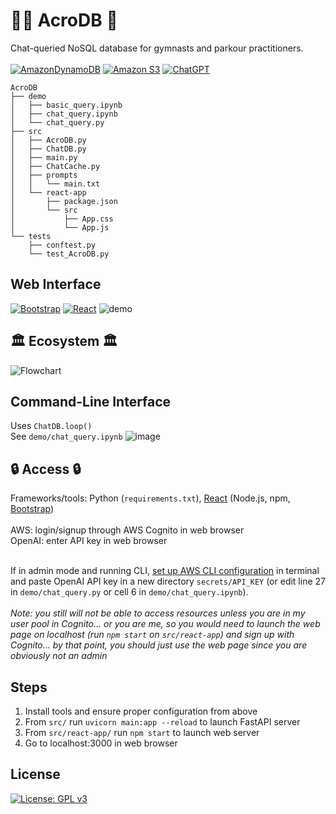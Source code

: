 # 🤸‍♂️ AcroDB 🤸

Chat-queried NoSQL database for gymnasts and parkour practitioners.<br><br>
[![AmazonDynamoDB](https://img.shields.io/badge/Amazon%20DynamoDB-4053D6?style=for-the-badge&logo=Amazon%20DynamoDB&logoColor=white)](https://aws.amazon.com/dynamodb/) [![Amazon S3](https://img.shields.io/badge/Amazon%20S3-FF9900?style=for-the-badge&logo=amazons3&logoColor=white)](https://aws.amazon.com/s3/) [![ChatGPT](https://img.shields.io/badge/chatGPT-74aa9c?style=for-the-badge&logo=openai&logoColor=white)](https://openai.com/)

```
AcroDB
├── demo
│   ├── basic_query.ipynb
│   ├── chat_query.ipynb
│   └── chat_query.py
├── src
│   ├── AcroDB.py
│   ├── ChatDB.py
│   ├── main.py
│   ├── ChatCache.py
│   ├── prompts
│   │   └── main.txt
│   └── react-app
│       ├── package.json
│       └── src
│           ├── App.css
│           └── App.js
└── tests
    ├── conftest.py
    └── test_AcroDB.py
```

## Web Interface

[![Bootstrap](https://img.shields.io/badge/bootstrap-%238511FA.svg?style=for-the-badge&logo=bootstrap&logoColor=white)](https://getbootstrap.com/)
[![React](https://img.shields.io/badge/react-%2320232a.svg?style=for-the-badge&logo=react&logoColor=%2361DAFB)](https://react.dev/)
![demo](https://github.com/user-attachments/assets/3ca1c32b-cab8-4441-a7c4-a6673c46fb1c)

## 🏛️ Ecosystem  🏛️
![Flowchart](https://github.com/user-attachments/assets/c2b2d071-127e-4fc8-a959-a2ae59b65138)

## Command-Line Interface

Uses `ChatDB.loop()`<br>
See `demo/chat_query.ipynb`
![image](https://github.com/user-attachments/assets/dcad7bb3-b835-4881-9680-c821f3d8d694)

## 🔒 Access 🔒
Frameworks/tools: Python (`requirements.txt`), [React](https://www.freecodecamp.org/news/how-to-install-react-a-step-by-step-guide/) (Node.js, npm, [Bootstrap](https://getbootstrap.com/docs/3.4/getting-started/))<br><Br>
AWS: login/signup through AWS Cognito in web browser <br>
OpenAI: enter API key in web browser<br><br>

If in admin mode and running CLI, [set up AWS CLI configuration](https://docs.aws.amazon.com/cli/v1/userguide/cli-chap-configure.html) in terminal and paste OpenAI API key in a new directory `secrets/API_KEY` (or edit line $27$ in `demo/chat_query.py` or cell $6$ in `demo/chat_query.ipynb`).<br><br>
*Note: you still will not be able to access resources unless you are in my user pool in Cognito... or you are me, so you would need to launch the web page on localhost (run `npm start` on `src/react-app`) and sign up with Cognito... by that point, you should just use the web page since you are obviously not an admin*

## Steps
1. Install tools and ensure proper configuration from above
2. From `src/` run `uvicorn main:app --reload` to launch FastAPI server
3. From `src/react-app/` run `npm start` to launch web server
4. Go to localhost:3000 in web browser

## License

[![License: GPL v3](https://img.shields.io/badge/License-GPLv3-blue.svg)](https://www.gnu.org/licenses/gpl-3.0)
